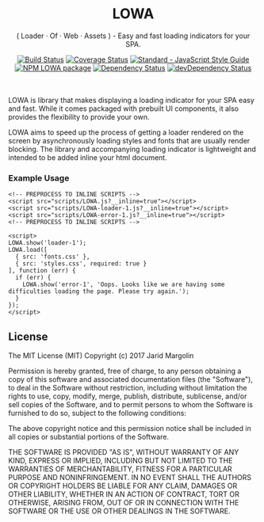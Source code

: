 <h1 align="center">LOWA</h1>
<div align="center">
  <p>( Loader · Of · Web · Assets ) - Easy and fast loading indicators for your SPA.</p>
  <div>
  <a href="https://travis-ci.org/jaridmargolin/LOWA"><img src="https://travis-ci.org/jaridmargolin/LOWA.svg?branch=master" alt="Build Status"></a>
  <a href="https://coveralls.io/github/jaridmargolin/LOWA?branch=master"><img src="https://coveralls.io/repos/github/jaridmargolin/LOWA/badge.svg?branch=master" alt="Coverage Status"></a>
  <a href="http://standardjs.com/"><img src="https://img.shields.io/badge/code%20style-standard-brightgreen.svg" alt="Standard - JavaScript Style Guide"></a>
  </div>
  <div>
  <a href="https://npmjs.org/package/LOWA"><img src="https://img.shields.io/npm/v/LOWA.svg" alt="NPM LOWA package"></a>
  <a href="https://david-dm.org/jaridmargolin/LOWA"><img src="https://david-dm.org/jaridmargolin/LOWA.svg" alt="Dependency Status"></a>
  <a href="https://david-dm.org/jaridmargolin/LOWA#info=devDependencies"><img src="https://david-dm.org/jaridmargolin/LOWA/dev-status.svg" alt="devDependency Status"></a>
  </div> 
</div>
<br>

LOWA is library that makes displaying a loading indicator for your SPA easy and fast. While it comes packaged with prebuilt UI components, it also provides the flexibility to provide your own.

LOWA aims to speed up the process of getting a loader rendered on the screen by asynchronously loading styles and fonts that are usually render blocking. The library and accompanying loading indicator is lightweight and intended to be added inline your html document.

### Example Usage

```
<!-- PREPROCESS TO INLINE SCRIPTS -->
<script src="scripts/LOWA.js?__inline=true"></script>
<script src="scripts/LOWA-loader-1.js?__inline=true"></script>
<script src="scripts/LOWA-error-1.js?__inline=true"></script>
<!-- PREPROCESS TO INLINE SCRIPTS -->

<script>
LOWA.show('loader-1');
LOWA.load([
  { src: 'fonts.css' },
  { src: 'styles.css', required: true }
], function (err) {
  if (err) {
    LOWA.show('error-1', 'Oops. Looks like we are having some difficulties loading the page. Please try again.');
  }
});
</script>
```


## License

The MIT License (MIT) Copyright (c) 2017 Jarid Margolin

Permission is hereby granted, free of charge, to any person obtaining a copy of this software and associated documentation files (the "Software"), to deal in the Software without restriction, including without limitation the rights to use, copy, modify, merge, publish, distribute, sublicense, and/or sell copies of the Software, and to permit persons to whom the Software is furnished to do so, subject to the following conditions:

The above copyright notice and this permission notice shall be included in all copies or substantial portions of the Software.

THE SOFTWARE IS PROVIDED "AS IS", WITHOUT WARRANTY OF ANY KIND, EXPRESS OR IMPLIED, INCLUDING BUT NOT LIMITED TO THE WARRANTIES OF MERCHANTABILITY, FITNESS FOR A PARTICULAR PURPOSE AND NONINFRINGEMENT. IN NO EVENT SHALL THE AUTHORS OR COPYRIGHT HOLDERS BE LIABLE FOR ANY CLAIM, DAMAGES OR OTHER LIABILITY, WHETHER IN AN ACTION OF CONTRACT, TORT OR OTHERWISE, ARISING FROM, OUT OF OR IN CONNECTION WITH THE SOFTWARE OR THE USE OR OTHER DEALINGS IN THE SOFTWARE.
